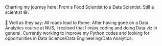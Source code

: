 Charting my journey here: From a Food Scientist to a Data Scientist. Still a scientist 😆.  <br>  
🤔 Well as they say: All roads lead to Rome. After having gone on a Data Analytics course at NUS, I realised that I enjoy coding and doing Data viz in general.
Currently working to improve my Python codes and looking for opportunities in Data Science/Data Engineering/Data Analytics.

<!---
ernzkyj/ernzkyj is a ✨ special ✨ repository because its `README.md` (this file) appears on your GitHub profile.
You can click the Preview link to take a look at your changes.
--->
